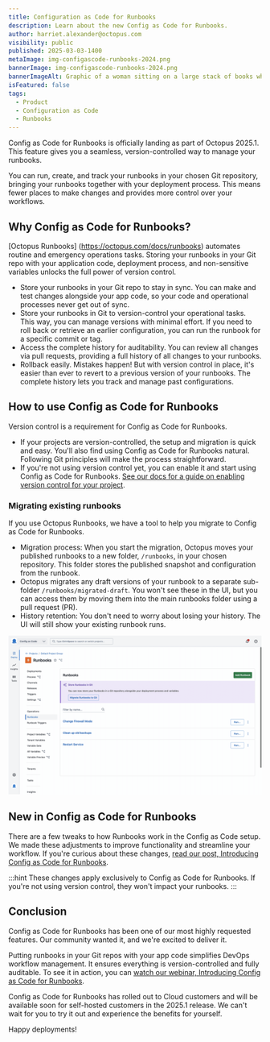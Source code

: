 ```yaml
---
title: Configuration as Code for Runbooks
description: Learn about the new Config as Code for Runbooks.
author: harriet.alexander@octopus.com
visibility: public
published: 2025-03-03-1400
metaImage: img-configascode-runbooks-2024.png
bannerImage: img-configascode-runbooks-2024.png
bannerImageAlt: Graphic of a woman sitting on a large stack of books while working on laptop, surrounded by large, three-dimensional curly braces.
isFeatured: false
tags: 
  - Product
  - Configuration as Code
  - Runbooks
---
```


Config as Code for Runbooks is officially landing as part of Octopus 2025.1. This feature gives you a seamless, version-controlled way to manage your runbooks. 

You can run, create, and track your runbooks in your chosen Git repository, bringing your runbooks together with your deployment process. This means fewer places to make changes and provides more control over your workflows.

## Why Config as Code for Runbooks?

[Octopus Runbooks] (https://octopus.com/docs/runbooks) automates routine and emergency operations tasks. Storing your runbooks in your Git repo with your application code, deployment process, and non-sensitive variables unlocks the full power of version control.

- Store your runbooks in your Git repo to stay in sync. You can make and test changes alongside your app code, so your code and operational processes never get out of sync.
- Store your runbooks in Git to version-control your operational tasks. This way, you can manage versions with minimal effort. If you need to roll back or retrieve an earlier configuration, you can run the runbook for a specific commit or tag.
- Access the complete history for auditability. You can review all changes via pull requests, providing a full history of all changes to your runbooks.
- Rollback easily. Mistakes happen! But with version control in place, it's easier than ever to revert to a previous version of your runbooks. The complete history lets you track and manage past configurations.

## How to use Config as Code for Runbooks

Version control is a requirement for Config as Code for Runbooks. 

- If your projects are version-controlled, the setup and migration is quick and easy. You'll also find using Config as Code for Runbooks natural. Following Git principles will make the process straightforward.
- If you're not using version control yet, you can enable it and start using Config as Code for Runbooks. [See our docs for a guide on enabling version control for your project](https://octopus.com/docs/projects/version-control/converting).


### Migrating existing runbooks

If you use Octopus Runbooks, we have a tool to help you migrate to Config as Code for Runbooks.

- Migration process: When you start the migration, Octopus moves your published runbooks to a new folder, `/runbooks`, in your chosen repository. This folder stores the published snapshot and configuration from the runbook.
- Octopus migrates any draft versions of your runbook to a separate sub-folder `/runbooks/migrated-draft`. You won't see these in the UI, but you can access them by moving them into the main runbooks folder using a pull request (PR).
- History retention: You don't need to worry about losing your history. The UI will still show your existing runbook runs.

![GIF of Runbooks migration process. Starting on the Runbook list, user opens the wizard, reviews changes, creates new branch, uses default commit message, reviews the migration, and completes it. Next, the Runbooks list screen automatically refreshes showing a branch selector and alert with unmigrated drafts.](configascode.gif) 

## New in Config as Code for Runbooks

There are a few tweaks to how Runbooks work in the Config as Code setup. We made these adjustments to improve functionality and streamline your workflow. If you're curious about these changes, [read our post, Introducing Config as Code for Runbooks](https://octopus.com/blog/introducing-config-as-code-runbooks).

:::hint
These changes apply exclusively to Config as Code for Runbooks. If you're not using version control, they won't impact your runbooks.
:::

## Conclusion

Config as Code for Runbooks has been one of our most highly requested features. Our community wanted it, and we're excited to deliver it. 

Putting runbooks in your Git repos with your app code simplifies DevOps workflow management. It ensures everything is version-controlled and fully auditable. To see it in action, you can [watch our webinar, Introducing Config as Code for Runbooks](https://www.youtube.com/watch?v=oRWKDUzYBYA).

Config as Code for Runbooks has rolled out to Cloud customers and will be available soon for self-hosted customers in the 2025.1 release. We can't wait for you to try it out and experience the benefits for yourself.

Happy deployments!